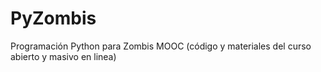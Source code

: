 # PyZombis
Programación Python para Zombis MOOC (código y materiales del curso abierto y masivo en linea)
